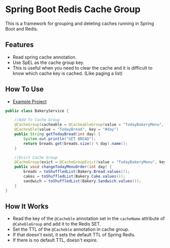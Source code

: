 # Spring Boot Redis Cache Group
This is a framework for grouping and deleting caches running in Spring Boot and Redis.

## Features
- Read spring cache annotation.
- Use SpEL as the cache group key.
- This is useful when you need to clear the cache and it is difficult to know which cache key is cached. (Like paging a list)

## How To Use
- [Example Project](/example)
```java
public class BakeryService {

    //Add To Cache Group
    @CacheGroup(cacheable = @CacheableGroup(value = "TodayBakeryMenu", key = "#day", cacheName = "TodayBread"))
    @Cacheable(value = "TodayBread", key = "#day")
    public String getTodayBread(int day) {
        System.out.println("GET BREAD");
        return breads.get(breads.size() % day).name();
    }

    //Evict Cache Group
    @CacheGroup(evict = @CacheGroupEvict(value = "TodayBakeryMenu", key = "#day"))
    public void changeTodayMenuOrder(int day) {
        breads = toShuffledList(Bakery.Bread.values());
        cakes = toShuffledList(Bakery.Cake.values());
        sandwich = toShuffledList(Bakery.Sandwich.values());
    }
}
```

## How It Works
- Read the key of the `@Cacheble` annotation set in the `cacheName` attribute of `@CahebleGroup` and add it to the Redis SET.
- Set the TTL of the `@Cacheble` annotation in cache group.
- If that doesn't exist, it sets the default TTL of Spring Redis.
- If there is no default TTL, doesn't expire.